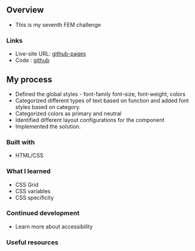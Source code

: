 ## Overview

- This is my seventh  FEM challenge

### Links

- Live-site URL: [github-pages](https://sivakumars.github.io/FEM-HTML-CSS-Challenges/single-price-grid-component/)
- Code : [github](https://github.com/sivakumars/FEM-HTML-CSS-Challenges/tree/main/single-price-grid-component)

## My process

- Defined the global styles  - font-family font-size, font-weight, colors
- Categorized different types of text based on function and added font styles based on category.
- Categorized colors as primary and neutral
- Identified different layout configurations for the component
- Implemented the solution.

### Built with

 - HTML/CSS

### What I learned

  - CSS Grid
  - CSS variables
  - CSS specificity

### Continued development

  - Learn more about accessibility
  
### Useful resources
